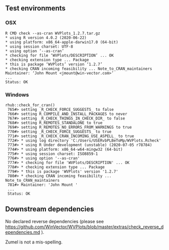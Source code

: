 

## Test environments

### OSX

    R CMD check --as-cran WVPlots_1.2.7.tar.gz
    * using R version 4.0.2 (2020-06-22)
    * using platform: x86_64-apple-darwin17.0 (64-bit)
    * using session charset: UTF-8
    * using option ‘--as-cran’
    * checking for file ‘WVPlots/DESCRIPTION’ ... OK
    * checking extension type ... Package
    * this is package ‘WVPlots’ version ‘1.2.7’
    * checking CRAN incoming feasibility ... Note_to_CRAN_maintainers
    Maintainer: ‘John Mount <jmount@win-vector.com>’
    ...
    Status: OK
 
### Windows

    rhub::check_for_cran()
     765#> setting _R_CHECK_FORCE_SUGGESTS_ to false
     766#> setting R_COMPILE_AND_INSTALL_PACKAGES to never
     767#> setting _R_CHECK_THINGS_IN_CHECK_DIR_ to false
     768#> setting R_REMOTES_STANDALONE to true
     769#> setting R_REMOTES_NO_ERRORS_FROM_WARNINGS to true
     770#> setting _R_CHECK_FORCE_SUGGESTS_ to true
     771#> setting _R_CHECK_CRAN_INCOMING_USE_ASPELL_ to true
     772#> * using log directory 'C:/Users/USERvbPLBeToMp/WVPlots.Rcheck'
     773#> * using R Under development (unstable) (2020-07-05 r78784)
     774#> * using platform: x86_64-w64-mingw32 (64-bit)
     775#> * using session charset: ISO8859-1
     776#> * using option '--as-cran'
     777#> * checking for file 'WVPlots/DESCRIPTION' ... OK
     778#> * checking extension type ... Package
     779#> * this is package 'WVPlots' version '1.2.7'
     780#> * checking CRAN incoming feasibility ... Note_to_CRAN_maintainers
     781#> Maintainer: 'John Mount '
     ...
     Status: OK

## Downstream dependencies

  No declared reverse dependencies (please see https://github.com/WinVector/WVPlots/blob/master/extras/check_reverse_dependencies.md ).

Zumel is not a mis-spelling.
